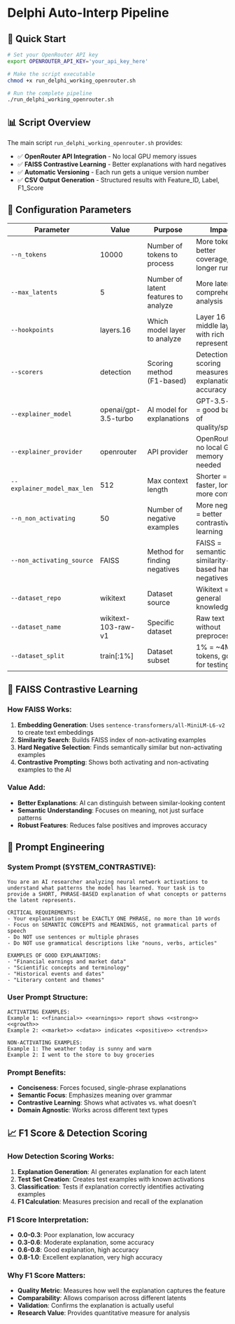 # Delphi Auto-Interp Pipeline 

## 🚀 Quick Start

```bash
# Set your OpenRouter API key
export OPENROUTER_API_KEY='your_api_key_here'

# Make the script executable
chmod +x run_delphi_working_openrouter.sh

# Run the complete pipeline
./run_delphi_working_openrouter.sh
```

## 📊 Script Overview

The main script `run_delphi_working_openrouter.sh` provides:

- ✅ **OpenRouter API Integration** - No local GPU memory issues
- ✅ **FAISS Contrastive Learning** - Better explanations with hard negatives
- ✅ **Automatic Versioning** - Each run gets a unique version number
- ✅ **CSV Output Generation** - Structured results with Feature_ID, Label, F1_Score

## 🔧 Configuration Parameters

| Parameter | Value | Purpose | Impact |
|-----------|-------|---------|---------|
| `--n_tokens` | 10000 | Number of tokens to process | More tokens = better coverage, longer runtime |
| `--max_latents` | 5 | Number of latent features to analyze | More latents = comprehensive analysis |
| `--hookpoints` | layers.16 | Which model layer to analyze | Layer 16 = middle layer with rich representations |
| `--scorers` | detection | Scoring method (F1-based) | Detection scoring measures explanation accuracy |
| `--explainer_model` | openai/gpt-3.5-turbo | AI model for explanations | GPT-3.5-turbo = good balance of quality/speed |
| `--explainer_provider` | openrouter | API provider | OpenRouter = no local GPU memory needed |
| `--explainer_model_max_len` | 512 | Max context length | Shorter = faster, longer = more context |
| `--n_non_activating` | 50 | Number of negative examples | More negatives = better contrastive learning |
| `--non_activating_source` | FAISS | Method for finding negatives | FAISS = semantic similarity-based hard negatives |
| `--dataset_repo` | wikitext | Dataset source | Wikitext = general knowledge text |
| `--dataset_name` | wikitext-103-raw-v1 | Specific dataset | Raw text without preprocessing |
| `--dataset_split` | train[:1%] | Dataset subset | 1% = ~4M tokens, good for testing |

## 🧠 FAISS Contrastive Learning

### How FAISS Works:
1. **Embedding Generation**: Uses `sentence-transformers/all-MiniLM-L6-v2` to create text embeddings
2. **Similarity Search**: Builds FAISS index of non-activating examples
3. **Hard Negative Selection**: Finds semantically similar but non-activating examples
4. **Contrastive Prompting**: Shows both activating and non-activating examples to the AI

### Value Add:
- **Better Explanations**: AI can distinguish between similar-looking content
- **Semantic Understanding**: Focuses on meaning, not just surface patterns
- **Robust Features**: Reduces false positives and improves accuracy

## 📝 Prompt Engineering

### System Prompt (SYSTEM_CONTRASTIVE):
```
You are an AI researcher analyzing neural network activations to understand what patterns the model has learned. Your task is to provide a SHORT, PHRASE-BASED explanation of what concepts or patterns the latent represents.

CRITICAL REQUIREMENTS:
- Your explanation must be EXACTLY ONE PHRASE, no more than 10 words
- Focus on SEMANTIC CONCEPTS and MEANINGS, not grammatical parts of speech
- Do NOT use sentences or multiple phrases
- Do NOT use grammatical descriptions like "nouns, verbs, articles"

EXAMPLES OF GOOD EXPLANATIONS:
- "Financial earnings and market data"
- "Scientific concepts and terminology"
- "Historical events and dates"
- "Literary content and themes"
```

### User Prompt Structure:
```
ACTIVATING EXAMPLES:
Example 1: <<financial>> <<earnings>> report shows <<strong>> <<growth>>
Example 2: <<market>> <<data>> indicates <<positive>> <<trends>>

NON-ACTIVATING EXAMPLES:
Example 1: The weather today is sunny and warm
Example 2: I went to the store to buy groceries
```

### Prompt Benefits:
- **Conciseness**: Forces focused, single-phrase explanations
- **Semantic Focus**: Emphasizes meaning over grammar
- **Contrastive Learning**: Shows what activates vs. what doesn't
- **Domain Agnostic**: Works across different text types

## 📈 F1 Score & Detection Scoring

### How Detection Scoring Works:
1. **Explanation Generation**: AI generates explanation for each latent
2. **Test Set Creation**: Creates test examples with known activations
3. **Classification**: Tests if explanation correctly identifies activating examples
4. **F1 Calculation**: Measures precision and recall of the explanation

### F1 Score Interpretation:
- **0.0-0.3**: Poor explanation, low accuracy
- **0.3-0.6**: Moderate explanation, some accuracy
- **0.6-0.8**: Good explanation, high accuracy
- **0.8-1.0**: Excellent explanation, very high accuracy

### Why F1 Score Matters:
- **Quality Metric**: Measures how well the explanation captures the feature
- **Comparability**: Allows comparison across different latents
- **Validation**: Confirms the explanation is actually useful
- **Research Value**: Provides quantitative measure for analysis